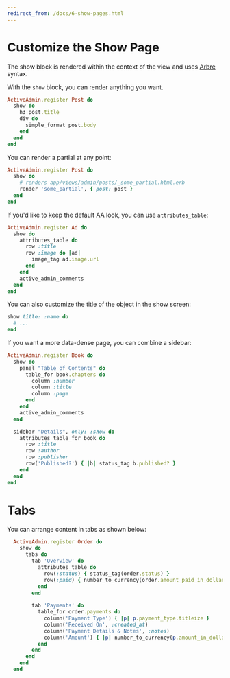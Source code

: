 ```yaml
---
redirect_from: /docs/6-show-pages.html
---
```

# Customize the Show Page

The show block is rendered within the context of the view and uses [Arbre](https://github.com/activeadmin/arbre) syntax.

With the `show` block, you can render anything you want.

```ruby
ActiveAdmin.register Post do
  show do
    h3 post.title
    div do
      simple_format post.body
    end
  end
end
```

You can render a partial at any point:

```ruby
ActiveAdmin.register Post do
  show do
    # renders app/views/admin/posts/_some_partial.html.erb
    render 'some_partial', { post: post }
  end
end
```

If you'd like to keep the default AA look, you can use `attributes_table`:

```ruby
ActiveAdmin.register Ad do
  show do
    attributes_table do
      row :title
      row :image do |ad|
        image_tag ad.image.url
      end
    end
    active_admin_comments
  end
end
```

You can also customize the title of the object in the show screen:

```ruby
show title: :name do
  # ...
end
```

If you want a more data-dense page, you can combine a sidebar:

```ruby
ActiveAdmin.register Book do
  show do
    panel "Table of Contents" do
      table_for book.chapters do
        column :number
        column :title
        column :page
      end
    end
    active_admin_comments
  end

  sidebar "Details", only: :show do
    attributes_table_for book do
      row :title
      row :author
      row :publisher
      row('Published?') { |b| status_tag b.published? }
    end
  end
end
```

# Tabs

You can arrange content in tabs as shown below:

```ruby
  ActiveAdmin.register Order do 
    show do
      tabs do
        tab 'Overview' do
          attributes_table do
            row(:status) { status_tag(order.status) }
            row(:paid) { number_to_currency(order.amount_paid_in_dollars) }
          end
        end
        
        tab 'Payments' do
          table_for order.payments do
            column('Payment Type') { |p| p.payment_type.titleize }
            column('Received On', :created_at)
            column('Payment Details & Notes', :notes)
            column('Amount') { |p| number_to_currency(p.amount_in_dollars) }
          end
        end
      end
    end
  end
```
